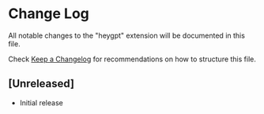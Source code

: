# Change Log

All notable changes to the "heygpt" extension will be documented in this file.

Check [Keep a Changelog](http://keepachangelog.com/) for recommendations on how to structure this file.

## [Unreleased]

- Initial release
